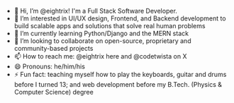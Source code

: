 - 👋 Hi, I’m @eightrix! I'm a Full Stack Software Developer.
- 👀 I’m interested in UI/UX design, Frontend, and Backend development to build scalable apps and solutions that solve real human problems
- 🌱 I’m currently learning Python/Django and the MERN stack
- 💞️ I’m looking to collaborate on open-source, proprietary and community-based projects
- 📫 How to reach me: @eightrix here and @codetwista on X
- 😄 Pronouns: he/him/his
- ⚡ Fun fact: teaching myself how to play the keyboards, guitar and drums before I turned 13; and web development before my B.Tech. (Physics & Computer Science) degree

<!---
eightrix/eightrix is a ✨ special ✨ repository because its `README.md` (this file) appears on your GitHub profile.
You can click the Preview link to take a look at your changes.
--->
